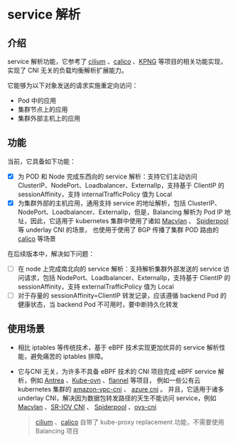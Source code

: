 # service 解析

## 介绍

service 解析功能，它参考了 [cilium](https://github.com/cilium/cilium) 、[calico](https://github.com/projectcalico/calico) 、[KPNG](https://github.com/kubernetes-retired/kpng) 等项目的相关功能实现，实现了 CNI 无关的负载均衡解析扩展能力。

它能够为以下对象发送的请求实施重定向访问：
* Pod 中的应用
* 集群节点上的应用
* 集群外部主机上的应用

## 功能

当前，它具备如下功能：

* [x] 为 POD 和 Node 完成东西向的 service 解析：支持它们主动访问 ClusterIP、NodePort、Loadbalancer、ExternalIp，支持基于 ClientIP 的 sessionAffinity，支持 internalTrafficPolicy 值为 Local
* [x] 为集群外部的主机应用，通用支持 service 的地址解析，包括 ClusterIP、NodePort、Loadbalancer、ExternalIp，但是，Balancing 解析为 Pod IP 地址，因此，它适用于 kubernetes 集群中使用了诸如 [Macvlan](https://github.com/containernetworking/plugins/tree/main/plugins/main/macvlan) 、 [Spiderpool](https://github.com/spidernet-io/spiderpool) 等 underlay CNI 的场景，
    也使用于使用了 BGP 传播了集群 POD 路由的 [calico](https://github.com/projectcalico/calico) 等场景 

在后续版本中，解决如下问题：

* [ ] 在 node 上完成南北向的 service 解析：支持解析集群外部发送的 service 访问请求，包括 NodePort、Loadbalancer、ExternalIp，支持基于 ClientIP 的 sessionAffinity，支持 externalTrafficPolicy 值为 Local
* [ ] 对于存量的 sessionAffinity=ClientIP 转发记录，应该遵循 backend Pod 的健康状态，当 backend Pod 不可用时，要中断持久化转发

## 使用场景

* 相比 iptables 等传统技术，基于 eBPF 技术实现更加优异的 service 解析性能，避免痛苦的 iptables 排障。

* 它与CNI 无关，为许多不具备 eBPF 技术的 CNI 项目完成 eBPF service 解析，例如
  [Antrea](https://github.com/antrea-io/antrea) 、[Kube-ovn](https://github.com/kubeovn/kube-ovn) 、[flannel](https://github.com/flannel-io/flannel) 等项目，
  例如一些公有云 kubernetes 集群的 [amazon-vpc-cni](https://github.com/aws/amazon-vpc-cni-k8s) 、 [azure cni](https://github.com/Azure/azure-container-networking) 。
  并且，它适用于诸多 underlay CNI，解决因为数据包转发路径的天生不能访问 service，例如 [Macvlan](https://github.com/containernetworking/plugins/tree/main/plugins/main/macvlan) 、[SR-IOV CNI](https://github.com/k8snetworkplumbingwg/sriov-cni) 、 [Spiderpool](https://github.com/spidernet-io/spiderpool) 、[ovs-cni](https://github.com/k8snetworkplumbingwg/ovs-cni)

  > [cilium](https://github.com/cilium/cilium) 、[calico](https://github.com/projectcalico/calico) 自带了 kube-proxy replacement 功能，不需要使用 Balancing 项目
